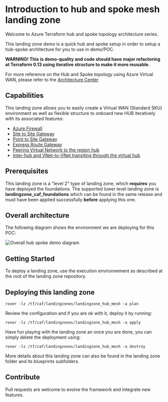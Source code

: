 # Introduction to hub and spoke mesh landing zone

Welcome to Azure Terraform hub and spoke topology architecture series.

This landing zone demo is a quick hub and spoke setup in order to setup a hub-spoke architecture for you to use in demo/POC.

**WARNING! This is demo-quality and code should have major refactoring at Terraform 0.13 using iterative structure to make it more reusable.**

For more reference on the Hub and Spoke topology using Azure Virtual WAN, please refer to the [Architecture Center](https://docs.microsoft.com/en-us/azure/virtual-wan)

## Capabilities

This landing zone allows you to easily create a Virtual WAN (Standard SKU) environment as well as flexible structure to onboard new HUB iteratively with its associated features:

- [Azure Firewall](https://docs.microsoft.com/en-us/azure/virtual-wan/howto-firewall)
- [Site to Site Gateway](https://docs.microsoft.com/en-us/azure/virtual-wan/virtual-wan-site-to-site-portal)
- [Point to Site Gateway](https://docs.microsoft.com/en-us/azure/virtual-wan/virtual-wan-point-to-site-portal)
- [Express Route Gateway](https://docs.microsoft.com/en-us/azure/virtual-wan/virtual-wan-expressroute-portal)
- [Peering Virtual Network to the region hub](https://docs.microsoft.com/en-us/azure/virtual-wan/virtual-wan-about)
- [Inter-hub and VNet-to-VNet transiting through the virtual hub](https://docs.microsoft.com/en-us/azure/virtual-wan/virtual-wan-global-transit-network-architecture)

## Prerequisites

This landing zone is a "level 2" type of landing zone, which **requires** you have deployed the foundations. The supported lower level landing zone is **landingzone_caf_foundations** which can be found in the same release and must have been applied successfully **before** applying this one.

## Overall architecture

The following diagram shows the environment we are deploying for this POC:

![Overall hub spoke demo diagram](../../_pictures/hub_spoke/virtual_wan_lz.png)

## Getting Started

To deploy a landing zone, use the execution environnement as described at the root of the landing zone repository.

## Deploying this landing zone

```
rover -lz /tf/caf/landingzones/landingzone_hub_mesh -a plan
```
Review the configuration and if you are ok with it, deploy it by running:
```
rover -lz /tf/caf/landingzones/landingzone_hub_mesh -a apply
```
Have fun playing with the landing zone an once you are done, you can simply delete the deployment using:
```
rover -lz /tf/caf/landingzones/landingzone_hub_mesh -a destroy
```

More details about this landing zone can also be found in the landing zone folder and its blueprints subfolders.

## Contribute

Pull requests are welcome to evolve the framework and integrate new features.
